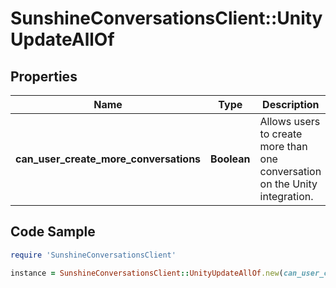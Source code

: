 # SunshineConversationsClient::UnityUpdateAllOf

## Properties

Name | Type | Description | Notes
------------ | ------------- | ------------- | -------------
**can_user_create_more_conversations** | **Boolean** | Allows users to create more than one conversation on the Unity integration. | [optional] 

## Code Sample

```ruby
require 'SunshineConversationsClient'

instance = SunshineConversationsClient::UnityUpdateAllOf.new(can_user_create_more_conversations: null)
```


